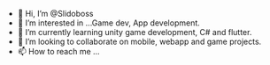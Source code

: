- 👋 Hi, I’m @Slidoboss
- 👀 I’m interested in ...Game dev, App development.
- 🌱 I’m currently learning unity game development, C# and flutter.
- 💞️ I’m looking to collaborate on mobile, webapp and game projects.
- 📫 How to reach me ...

<!---
Slidoboss/Slidoboss is a ✨ special ✨ repository because its `README.md` (this file) appears on your GitHub profile.
You can click the Preview link to take a look at your changes.
--->
